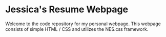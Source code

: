 # Jessica's Resume Webpage
Welcome to the code repository for my personal webpage. This webpage consists of simple HTML / CSS and utilizes the NES.css framework. 

